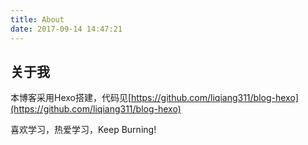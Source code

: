 ```yaml
---
title: About
date: 2017-09-14 14:47:21
---
```

## 关于我

本博客采用Hexo搭建，代码见[https://github.com/liqiang311/blog-hexo](https://github.com/liqiang311/blog-hexo)

喜欢学习，热爱学习，Keep Burning!

